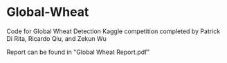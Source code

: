 # Global-Wheat
Code for Global Wheat Detection Kaggle competition completed by Patrick Di Rita, Ricardo Qiu, and Zekun Wu

Report can be found in "Global Wheat Report.pdf"
